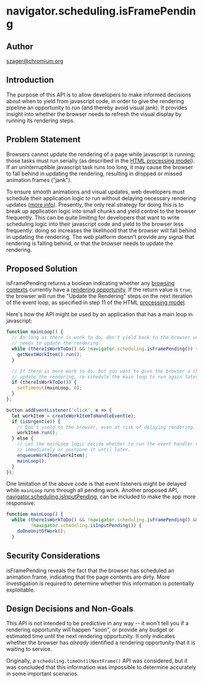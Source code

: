 # navigator.scheduling.isFramePending

## Author
szager@chromium.org

## Introduction 
The purpose of this API is to allow developers to make informed decisions about when to yield from javascript code, in order to give the rendering pipeline an opportunity to run (and thereby avoid visual jank). It provides insight into whether the browser needs to refresh the visual display by running its rendering steps.

## Problem Statement 
Browsers cannot update the rendering of a page while javascript is running; those tasks must run serially (as described in the [HTML processing model](https://html.spec.whatwg.org/multipage/webappapis.html#event-loop-processing-model)). If an uninterruptible javascript task runs too long, it may cause the browser to fall behind in updating the rendering, resulting in dropped or missed animation frames ("jank").

To ensure smooth animations and visual updates, web developers must schedule their application logic to run without delaying necessary rendering updates ([more info](https://developers.google.com/web/fundamentals/performance/rendering/optimize-javascript-execution)). Presently, the only real strategy for doing this is to break up application logic into small chunks and yield control to the browser frequently. This can be quite limiting for developers that want to write scheduling logic into their javascript code and yield to the browser less frequently: doing so increases the likelihood that the browser will fall behind in updating the rendering. The web platform doesn't provide any signal that rendering is falling behind, or that the browser needs to update the rendering.

## Proposed Solution
isFramePending returns a boolean indicating whether any [browsing contexts](https://html.spec.whatwg.org/multipage/browsers.html#concept-document-bc) currently have a [rendering opportunity](https://html.spec.whatwg.org/multipage/webappapis.html#rendering-opportunity). If the return value is `true`, the browser will run the "Update the Rendering" steps on the next iteration of the event loop, as specified in step 11 of the HTML [processing model](https://html.spec.whatwg.org/multipage/webappapis.html#event-loop-processing-model).

Here's how the API might be used by an application that has a main loop in javascript:

```javascript
function mainLoop() {
  // As long as there is work to do, don't yield back to the browser until it
  // needs to update the rendering.
  while (thereIsWorkToDo() && !navigator.scheduling.isFramePending()) {
    getNextWorkItem().run();
  }

  // If there is more work to do, but you want to give the browser a chance to
  // update the rendering, re-schedule the main loop to run again later.
  if (thereIsWorkToDo()) {
    setTimeout(mainLoop, 0);
  }
};

button.addEventListener('click', e => {
  let workItem = createWorkItemToHandleEvent(e);
  if (isUrgent(e)) {
    // Don't yield to the browser, even at risk of delaying rendering.
    workItem.run();
  } else {
    // Let the mainLoop logic decide whether to run the event handler code
    // immediately or postpone it until later.
    enqueueWorkItem(workItem);
    mainLoop();
  }
});
```

One limitation of the above code is that event listeners might be delayed while `mainLoop` runs through all pending work. Another proposed API, [navigator.scheduling.isInputPending](https://github.com/WICG/is-input-pending), can be included to make the app more responsive:

```javascript
function mainLoop() {
  while (thereIsWorkToDo() && !navigator.scheduling.isFramePending() &&
         !navigator.scheduling.isInputPending()) {
    doOneUnitOfWork();
  }

```

## Security Considerations

isFramePending reveals the fact that the browser has scheduled an animation frame, indicating that the page contents are dirty. More investigation is required to determine whether this information is potentially exploitable.

## Design Decisions and Non-Goals

This API is not intended to be predictive in any way -- it won't tell you if a rendering opportunity will happen "soon", or provide any budget or estimated time until the next rendering opportunity. It only indicates whether the browser has *already* identified a rendering opportunity that it is waiting to service.

Originally, a `scheduling.timeUntilNextFrame()` API was considered, but it was concluded that this information was impossible to determine accurately in some important scenarios.
